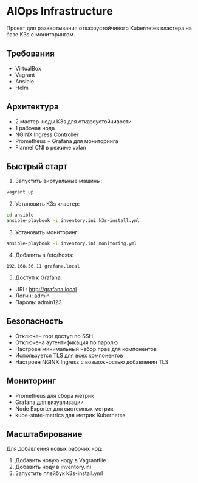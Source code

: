# AIOps Infrastructure

Проект для развертывания отказоустойчивого Kubernetes кластера на базе K3s с мониторингом.

## Требования

- VirtualBox
- Vagrant
- Ansible
- Helm

## Архитектура

- 2 мастер-ноды K3s для отказоустойчивости
- 1 рабочая нода
- NGINX Ingress Controller
- Prometheus + Grafana для мониторинга
- Flannel CNI в режиме vxlan

## Быстрый старт

1. Запустить виртуальные машины:
```bash
vagrant up
```

2. Установить K3s кластер:
```bash
cd ansible
ansible-playbook -i inventory.ini k3s-install.yml
```

3. Установить мониторинг:
```bash
ansible-playbook -i inventory.ini monitoring.yml
```

4. Добавить в /etc/hosts:
```
192.168.56.11 grafana.local
```

5. Доступ к Grafana:
- URL: http://grafana.local
- Логин: admin
- Пароль: admin123

## Безопасность

- Отключен root доступ по SSH
- Отключена аутентификация по паролю
- Настроен минимальный набор прав для компонентов
- Используется TLS для всех компонентов
- Настроен NGINX Ingress с возможностью добавления TLS

## Мониторинг

- Prometheus для сбора метрик
- Grafana для визуализации
- Node Exporter для системных метрик
- kube-state-metrics для метрик Kubernetes

## Масштабирование

Для добавления новых рабочих нод:
1. Добавить новую ноду в Vagrantfile
2. Добавить ноду в inventory.ini
3. Запустить плейбук k3s-install.yml 